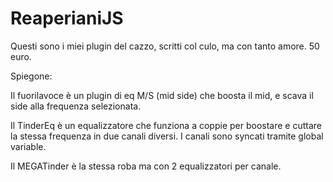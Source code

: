 # ReaperianiJS
Questi sono i miei plugin del cazzo, scritti col culo, ma con tanto amore. 50 euro.


Spiegone:

Il fuorilavoce è un plugin di eq M/S (mid side) che boosta il mid, e scava il side alla frequenza selezionata.


Il TinderEq è un equalizzatore che funziona a coppie per boostare e cuttare la stessa frequenza in due canali diversi.
I canali sono syncati tramite global variable.

Il MEGATinder è la stessa roba ma con 2 equalizzatori per canale.
